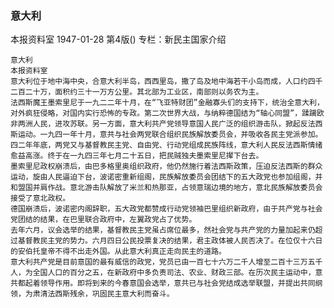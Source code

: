 ### 意大利
本报资料室
1947-01-28
第4版()
专栏：新民主国家介绍

    意大利
    本报资料室
    意大利位于地中海中央，合意大利半岛，西西里岛，撒了岛及地中海若干小岛而成，人口约四千二百二十万，面积约三十一万方公里。其北部为工业区，南部则以务农为主。
    法西斯魔王墨索里尼于一九二二年十月，在“飞亚特财团”金融寡头们的支持下，统治全意大利，对外疯狂侵略，对国内实行恐怖的专政。第二次世界大战，与纳粹德国结为“轴心同盟”，蹂躏欧非两洲人民，进攻苏联。另一方面，意大利共产党领导意国人民广泛的组织游击队，掀起反法西斯运动。一九四一年十月，意共与社会两党联合组织民族解放委员会，并吸收各民主党派参加。四二年年底，两党又与基督教民主党、自由党、行动党组成民族阵线，意大利人民反法西斯情绪愈益高涨。终于在一九四三年七月二十五日，把民贼独夫墨索里尼撵下台去。
    墨索里尼政权崩溃后，由巴多格里奥组织政府，他仍然施行着法西斯政策，压迫反法西斯的群众运动，旋由人民逼迫下台，波诺密重新组阁，民族解放委员会团结下的五大政党也参加组阁，并和盟国并肩作战。意北游击队解放了米兰和热那亚，占领意瑞边境的地方，意北民族解放委员会接受了意北政权。
    德国崩溃后，波诺密内阁辞职，五大政党都赞成行动党领袖巴里组织新政府，由于共产党与社会党团结的结果，在巴里联合政府中，左翼政党占了优势。
    去年六月，议会选举的结果，基督教民主党虽占席位最多，然社会党与共产党的力量加起来仍超过基督教民主党的势力。六月四日公民投票复决的结果，君主政体被人民否决了。在位仅十六日的安伯托皇帝不得不出走外国。从此意大利真正走向民主的道路。
    意大利共产党是目前意国的最有威信的政党，党员已由一百七十六万二千人增至二百十三万五千人，为全国人口的百分之五，在新政府中多负责司法、农业、财政三部。在历次民主运动中，意共都起着领导作用。即将到来的今春意国会选举，意共已与社会党结成选举联盟，并提出共同纲领，为肃清法西斯残余，巩固民主意大利而奋斗。
